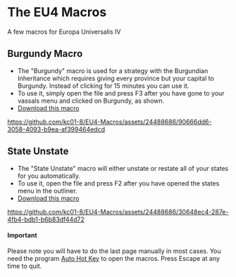 # The EU4 Macros
A few macros for Europa Universalis IV

## Burgundy Macro
- The "Burgundy" macro is used for a strategy with the Burgundian Inheritance which requires giving every province but your capital to Burgundy. Instead of clicking for 15 minutes you can use it.
- To use it, simply open the file and press F3 after you have gone to your vassals menu and clicked on Burgundy, as shown.
- [Download this macro](https://github.com/kc01-8/EU4-Macros/releases/download/macro/burgundy.ahk)


https://github.com/kc01-8/EU4-Macros/assets/24488686/90666dd6-3058-4093-b9ea-af399464edcd




## State Unstate
- The "State Unstate" macro will either unstate or restate all of your states for you automatically.
- To use it, open the file and press F2 after you have opened the states menu in the outliner.
- [Download this macro](https://github.com/kc01-8/EU4-Macros/releases/download/macro/state_unstate.ahk)


https://github.com/kc01-8/EU4-Macros/assets/24488686/30648ec4-287e-4fb4-bdb1-b6b83df44d72




#### Important
Please note you will have to do the last page manually in most cases.
You need the program [Auto Hot Key](https://github.com/AutoHotkey/AutoHotkey/releases) to open the macros.
Press Escape at any time to quit.
